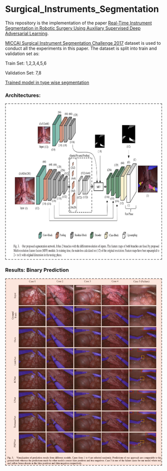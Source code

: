 # Surgical_Instruments_Segmentation
This repository is the implementation of the paper [Real-Time Instrument Segmentation in Robotic Surgery Using Auxiliary Supervised Deep Adversarial Learning](https://ieeexplore.ieee.org/abstract/document/8648150).


[MICCAI Surgical Instrument Segmentation Challenge 2017](https://endovissub2017-roboticinstrumentsegmentation.grand-challenge.org/)
dataset is used to conduct all the experiments in this paper. The dataset is split into train and validation set as:

Train Set: 1,2,3,4,5,6

Validation Set: 7,8 

[Trained model in type wise segmentation](https://drive.google.com/file/d/10s1NQhbJsEUDsrax7MvQWQUwOwSucsDi/view?usp=sharing) 

### Architectures:
<img align='center' style="border-color:gray;border-width:2px;border-style:dashed"   src='figures/Proposed_Architecture.png' padding='5px' height="500px"></img>


### Results: Binary Prediction
<img align='center' style="border-color:gray;border-width:2px;border-style:dashed"   src='figures/results.png' padding='5px' height="600px"></img>
